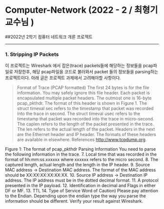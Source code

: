 # Computer-Network (2022 - 2 / 최형기 교수님 )
##2022년 2학기 컴퓨터 네트워크 개론 프로젝트
<hr/>

### 1. Stripping IP Packets
이 프로젝트는 Wireshark 에서 잡은(trace) packets들에 해당하는 정보들을 pcap파일로 저장한후,
해당 pcap파일을 코드로 불러와서 packet 들의 정보들을 parsing하는 프로젝트이다.
아래 글은 프로젝트 과제에서 고려해야할 사항이다.

>Format of Trace (PCAP formatted)
The first 24 bytes is for the file information. You may safely ignore this file header. Each packet is encapsulated multiple packet headers. The outmost one is 16-byte pcap_pkthdr. The format of this header is shown in Figure 1. The struct timeval sec refers to the timestamp that packet was recorded into the trace in second. The struct timeval usec refers to the timestamp that packet was recorded into the trace in micro-second. The caplen refers to the length of the packet presented in the trace. The len refers to the actual length of the packet. Headers in the next are the Ethernet header and IP header. The formats of these headers are available in elsewhere. 
References http://www.tcpdump.org.
 
Figure 1: The format of pcap_pkthdr
Parsing Information
You need to parse the following information in the trace.
7.	Local time that was recorded in the format of hh:mm:ss.xxxxxx where xxxxxx refers to the micro second.
8.	The captured length, actual length and the length in the IP header.
9.	Source MAC address → Destination MAC address. The format of the MAC address should be XX:XX:XX:XX:XX:XX.
10.	Source IP address → Destination IP address. The IP address must be in the dotted decimal format.
11.	A protocol presented in the IP payload.
12.	Identification in decimal and Flags in either DF or MF.
13.	TTL
14.	Type of Service
Word of Caution) Please pay attention to the Endian. Depending upon the endian type the way you parse the information should be different. Verify your result against Wireshark.
